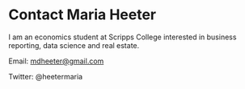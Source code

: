 # Contact Maria Heeter

I am an economics student at Scripps College interested in business reporting, data science and real estate. 

Email: mdheeter@gmail.com

Twitter: @heetermaria


